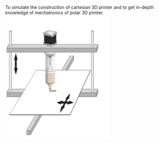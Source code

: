 To simulate the construction of cartesian 3D printer and to get in-depth knowledge of mechatronics of polar 3D printer.\
![Cartesian 3D Printer](images/cartesian.png "Cartesian 3D Printer")